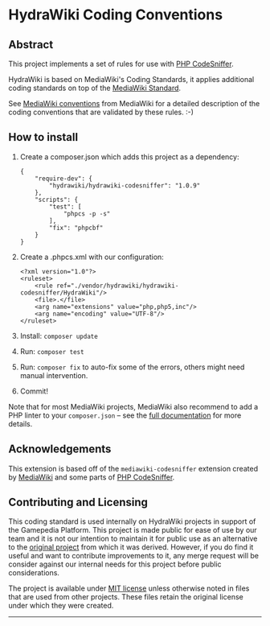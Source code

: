 HydraWiki Coding Conventions
============================

Abstract
--------
This project implements a set of rules for use with [PHP CodeSniffer][0].

HydraWiki is based on MediaWiki's Coding Standards, it applies additional coding standards on top of the [MediaWiki Standard][3].

See [MediaWiki conventions][1] from MediaWiki for a detailed description of the
coding conventions that are validated by these rules. :-)

How to install
--------------
1. Create a composer.json which adds this project as a dependency:

    ```
    {
    	"require-dev": {
    		"hydrawiki/hydrawiki-codesniffer": "1.0.9"
    	},
    	"scripts": {
    		"test": [
    			"phpcs -p -s"
    		],
    		"fix": "phpcbf"
    	}
    }
    ```
2. Create a .phpcs.xml with our configuration:

    ```
    <?xml version="1.0"?>
    <ruleset>
    	<rule ref="./vendor/hydrawiki/hydrawiki-codesniffer/HydraWiki"/>
    	<file>.</file>
    	<arg name="extensions" value="php,php5,inc"/>
    	<arg name="encoding" value="UTF-8"/>
    </ruleset>
    ```
3. Install: `composer update`
4. Run: `composer test`
5. Run: `composer fix` to auto-fix some of the errors, others might need
   manual intervention.
6. Commit!

Note that for most MediaWiki projects, MediaWiki also recommend to add a PHP linter
to your `composer.json` – see the [full documentation][2] for more details.

## Acknowledgements

This extension is based off of the `mediawiki-codesniffer` extension created by [MediaWiki][3] and some parts of [PHP CodeSniffer][0].

## Contributing and Licensing
This coding standard is used internally on HydraWiki projects in support of the Gamepedia Platform. This project is made public for ease of use by our team and it is not our intention to maintain it for public use as an alternative to the [original project][3] from which it was derived. However, if you do find it useful and want to contribute improvements to it, any merge request will be consider against our internal needs for this project before public considerations. 

The project is available under [MIT license][4] unless otherwise noted in files that are used from other projects. These files retain the original license under which they were created.

---
[0]: https://packagist.org/packages/squizlabs/php_codesniffer
[1]: https://www.mediawiki.org/wiki/Manual:Coding_conventions/PHP
[2]: https://www.mediawiki.org/wiki/Continuous_integration/Entry_points#PHP
[3]: https://github.com/wikimedia/mediawiki-tools-codesniffer
[4]: https://github.com/HydraWiki/hydrawiki-codesniffer/blob/master/LICENSE
